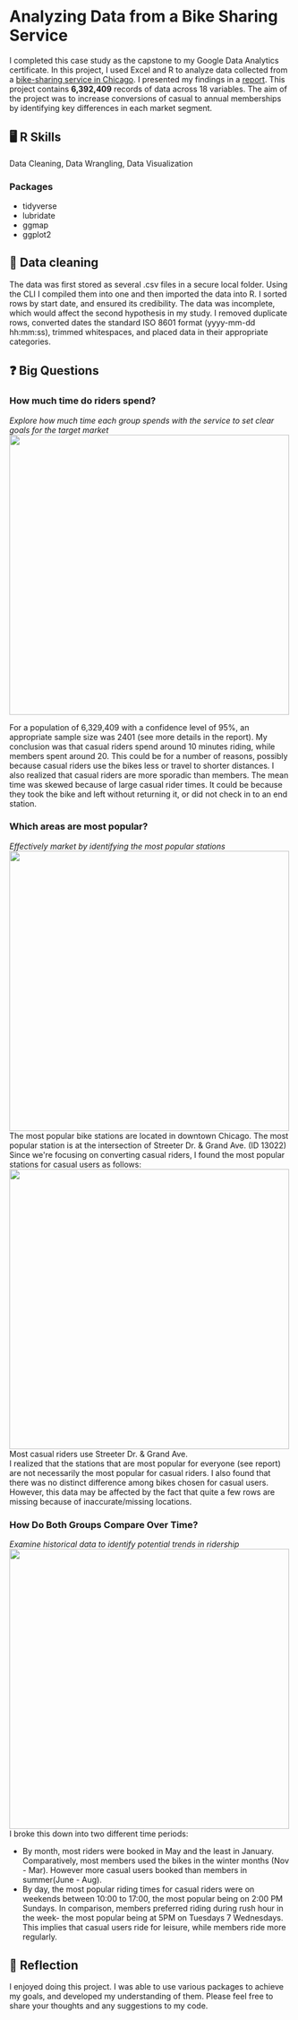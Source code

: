 # Analyzing Data from a Bike Sharing Service

I completed this case study as the capstone to my Google Data Analytics certificate. In this project, I used Excel and R to analyze data collected from a [bike-sharing service in Chicago](https://ride.divvybikes.com/data-license-agreement). I presented my findings in a [report](https://docs.google.com/presentation/d/1o1Zo2Nd1F44H0mtXycDwwzMb8F4x_zgNZuV0IZdqd6c/edit#slide=id.p). This project contains **6,392,409** records of data across 18 variables. The aim of the project was to increase conversions of casual to annual memberships by identifying key differences in each market segment.

## 🖥️ R Skills 
Data Cleaning, Data Wrangling, Data Visualization

### Packages
- tidyverse
- lubridate
- ggmap
- ggplot2

## 🧼 Data cleaning
The data was first stored as several .csv files in a secure local folder. Using the CLI I compiled them into one and then imported the data into R. I sorted rows by start date, and ensured its credibility. The data was incomplete, which would affect the second hypothesis in my study. I removed duplicate rows, converted dates the standard ISO 8601 format (yyyy-mm-dd hh:mm:ss), trimmed whitespaces, and placed data in their appropriate categories.


## ❓ Big Questions

### How much time do riders spend? 
*Explore how much time each group spends with the service to set clear goals for the target market* <br>
<img src="https://user-images.githubusercontent.com/118395567/202530683-a63f9c82-d0a1-4f05-a845-4edf4470a092.png" width="500"> <br>

For a population of 6,329,409 with a confidence level of 95%, an appropriate sample size was 2401 (see more details in the report). My conclusion was that casual riders spend around 10 minutes riding, while members spent around 20. This could be for a number of reasons, possibly because casual riders use the bikes less or travel to shorter distances. I also realized that casual riders are more sporadic than members. The mean time was skewed because of large casual rider times. It could be because they took the bike and left without returning it, or did not check in to an end station.

### Which areas are most popular? 
*Effectively market by identifying the most popular stations* <br>
<img src = "https://user-images.githubusercontent.com/118395567/202531354-faeac716-fe0c-4338-b9b5-874f4c1c68db.png" width="500"> <br>
The most popular bike stations are located in downtown Chicago. The most popular station is at the intersection of Streeter Dr. & Grand Ave. (ID 13022) Since we're focusing on converting casual riders, I found the most popular stations for casual users as follows: <br>
<img src="https://user-images.githubusercontent.com/118395567/202531951-c0307624-39db-4971-b831-bdf0ca705113.png" width = "500"><br>
Most casual riders use Streeter Dr. & Grand Ave. <br>
I realized that the stations that are most popular for everyone (see report) are not necessarily the most popular for casual riders. I also found that there was no distinct difference among bikes chosen for casual users. However, this data may be affected by the fact that quite a few rows are missing because of inaccurate/missing locations.

### How Do Both Groups Compare Over Time? <br>
*Examine historical data to identify potential trends in ridership* <br>
<img src="https://user-images.githubusercontent.com/118395567/202533304-3dc0b066-b291-4470-84ae-c216b3fc918c.png" width = "500"> <br>
I broke this down into two different time periods:
- By month, most riders were booked in May and the least in January. Comparatively, most members used the bikes in the winter months (Nov - Mar). However more casual users booked than members in summer(June - Aug).
- By day, the most popular riding times for casual riders were on weekends between 10:00 to 17:00, the most popular being on 2:00 PM Sundays. In comparison, members preferred riding during rush hour in the week- the most popular being at 5PM on Tuesdays 7 Wednesdays. This implies that casual users ride for leisure, while members ride more regularly. 

## 💬 Reflection
I enjoyed doing this project. I was able to use various packages to achieve my goals, and developed my understanding of them. Please feel free to share your thoughts and any suggestions to my code.
